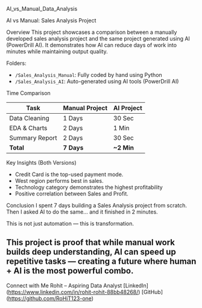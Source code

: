  AI_vs_Manual_Data_Analysis

 AI vs Manual: Sales Analysis Project

Overview
This project showcases a comparison between a manually developed sales analysis project and the same project generated using AI (PowerDrill AI). It demonstrates how AI can reduce days of work into minutes while maintaining output quality.

Folders:
- `/Sales_Analysis_Manual`: Fully coded by hand using Python
- `/Sales_Analysis_AI`: Auto-generated using AI tools (PowerDrill AI)

Time Comparison

| Task            | Manual Project | AI Project |
|-----------------|----------------|------------|
| Data Cleaning   | 1 Days         | 30 Sec     |
| EDA & Charts    | 2 Days         | 1 Min      |
| Summary Report  | 2 Days         | 30 Sec     |
| **Total**       | **7 Days**     | **~2 Min** |

Key Insights (Both Versions)
- Credit Card is the top-used payment mode.
- West region performs best in sales.
- Technology category demonstrates the highest profitability
- Positive correlation between Sales and Profit.

Conclusion
I spent 7 days building a Sales Analysis project from scratch.
Then I asked AI to do the same... and it finished in 2 minutes.

This is not just automation — this is transformation.

This project is proof that while manual work builds deep understanding, AI can speed up repetitive tasks — creating a future where human + AI is the most powerful combo.
---

Connect with Me
Rohit – Aspiring Data Analyst
[LinkedIn] (https://www.linkedin.com/in/rohit-rohit-88bb48268/)
[GitHub] (https://github.com/RoHiT123-one)
